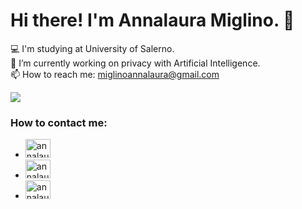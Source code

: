 <h1> Hi there! I'm Annalaura Miglino. 👋</h1>

<!--
**amigli/amigli** is a ✨ _special_ ✨ repository because its `README.md` (this file) appears on your GitHub profile.

Here are some ideas to get you started:

- 🔭 I’m currently working on ...
- 🌱 I’m currently learning ...
- 👯 I’m looking to collaborate on ...
- 🤔 I’m looking for help with ...
- 💬 Ask me about ...
- 📫 How to reach me: ...
- 😄 Pronouns: ...
- ⚡ Fun fact: ...
-->
💻 I'm studying at University of Salerno.<br>
🔭 I’m currently working on privacy with Artificial Intelligence.<br>
📫 How to reach me: miglinoannalaura@gmail.com

![](http://github-profile-summary-cards.vercel.app/api/cards/profile-details?username=amigli&count_private=true&inlcude_all_commits=true) 

<h3>How to contact me:</h3>
<ul>
  <li>
    <a href="https://www.facebook.com/annalaura.miglino/" target="_blank">
       <img src="https://raw.githubusercontent.com/rahuldkjain/github-profile-readme-generator/master/src/images/icons/Social/facebook.svg" alt="annalaura miglino" height="30" width="40" />
    </a>
  </li>
  <li>
    <a href="https://raw.githubusercontent.com/rahuldkjain/github-profile-readme-generator/master/src/images/icons/Social/linked-in-alt.svg" target="_blank">
       <img src="https://www.linkedin.com/in/annalaura-m-54894b21b/" alt="annalaura miglino" height="30" width="40" />
    </a>
  </li>
  <li>
    <a href="https://www.instagram.com/a_m_20__/" target="_blank">
       <img src="https://raw.githubusercontent.com/rahuldkjain/github-profile-readme-generator/master/src/images/icons/Social/instagram.svg" alt="annalaura miglino" height="30" width="40" />
    </a>
  </li>
</ul>
